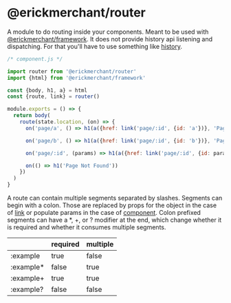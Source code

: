 # @erickmerchant/router

A module to do routing inside your components. Meant to be used with [@erickmerchant/framework](https://github.com/erickmerchant/framework). It does not provide history api listening and dispatching. For that you'll have to use something like [history](https://npmjs.com/package/history).

``` javascript
/* component.js */

import router from '@erickmerchant/router'
import {html} from '@erickmerchant/framework'

const {body, h1, a} = html
const {route, link} = router()

module.exports = () => {
  return body(
    route(state.location, (on) => {
      on('page/a', () => h1(a({href: link('page/:id', {id: 'a'})}, 'Page A')))

      on('page/b', () => h1(a({href: link('page/:id', {id: 'b'})}, 'Page B')))

      on('page/:id', (params) => h1(a({href: link('page/:id', {id: params.id})}, `Page ${params.id}`)))

      on(() => h1('Page Not Found'))
    })
  )
}
```

A route can contain multiple segments separated by slashes. Segments can begin with a colon. Those are replaced by props for the object in the case of [link](#link) or populate params in the case of [component](#component). Colon prefixed segments can have a \*, \+, or ? modifier at the end, which change whether it is required and whether it consumes multiple segments.

|          | required | multiple
|---       |---       |---
|:example  | true     | false
|:example* | false    | true
|:example+ | true     | true
|:example? | false    | false
